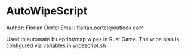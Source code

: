 # AutoWipeScript
Author: Florian Oertel
Email: florian.oertel@outlook.com

Used to automate blueprint/map wipes in Rust Game.
The wipe plan is configured via variables in wipescript.sh

